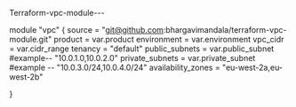 
Terraform-vpc-module---

module "vpc" {
  source = "git@github.com:bhargavimandala/terraform-vpc-module.git"
  product = var.product
  environment = var.environment
  vpc_cidr = var.cidr_range
  tenancy = "default"
  public_subnets = var.public_subnet #example--  "10.0.1.0,10.0.2.0"
  private_subnets = var.private_subnet #example -- "10.0.3.0/24,10.0.4.0/24"
  availability_zones = "eu-west-2a,eu-west-2b"

}
